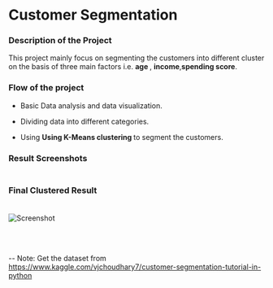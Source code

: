 # Customer Segmentation 

### <b> Description of the Project </b>

This project mainly focus on segmenting the customers into different cluster on the basis of three main factors i.e. <b> age </b>, <b>income</b>,<b>spending score</b>.

### <b> Flow of the project </b>

* Basic Data analysis and data visualization.
* Dividing data into different categories.

* Using <b>Using K-Means clustering </b> to segment the customers.

### <b> Result Screenshots </b><br><br>

### Final Clustered Result <br><br>

![Screenshot](Images/Customersegmentation.PNG)

<br>
<br>

-- Note: Get the dataset from https://www.kaggle.com/vjchoudhary7/customer-segmentation-tutorial-in-python
